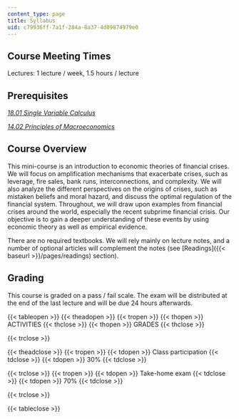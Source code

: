 ```yaml
---
content_type: page
title: Syllabus
uid: c79936ff-7a1f-284a-8a37-4d09874979e0
---
```


Course Meeting Times
--------------------

Lectures: 1 lecture / week, 1.5 hours / lecture

Prerequisites
-------------

[_18.01 Single Variable Calculus_](/courses/18-01-single-variable-calculus-fall-2006)

[_14.02 Principles of Macroeconomics_](/courses/14-02-principles-of-macroeconomics-spring-2014)

Course Overview
---------------

This mini-course is an introduction to economic theories of financial crises. We will focus on amplification mechanisms that exacerbate crises, such as leverage, fire sales, bank runs, interconnections, and complexity. We will also analyze the different perspectives on the origins of crises, such as mistaken beliefs and moral hazard, and discuss the optimal regulation of the financial system. Throughout, we will draw upon examples from financial crises around the world, especially the recent subprime financial crisis. Our objective is to gain a deeper understanding of these events by using economic theory as well as empirical evidence.

There are no required textbooks. We will rely mainly on lecture notes, and a number of optional articles will complement the notes (see [Readings]({{< baseurl >}}/pages/readings) section).

Grading
-------

This course is graded on a pass / fail scale. The exam will be distributed at the end of the last lecture and will be due 24 hours afterwards.

{{< tableopen >}}
{{< theadopen >}}
{{< tropen >}}
{{< thopen >}}
ACTIVITIES
{{< thclose >}}
{{< thopen >}}
GRADES
{{< thclose >}}

{{< trclose >}}

{{< theadclose >}}
{{< tropen >}}
{{< tdopen >}}
Class participation
{{< tdclose >}}
{{< tdopen >}}
30%
{{< tdclose >}}

{{< trclose >}}
{{< tropen >}}
{{< tdopen >}}
Take-home exam
{{< tdclose >}}
{{< tdopen >}}
70%
{{< tdclose >}}

{{< trclose >}}

{{< tableclose >}}